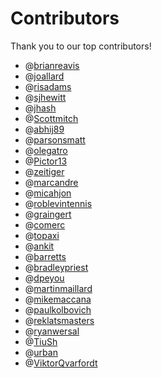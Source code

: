 # Contributors

Thank you to our top contributors!

 - @[brianreavis](https://github.com/brianreavis)
 - @[joallard](https://github.com/joallard)
 - @[risadams](https://github.com/risadams)
 - @[sjhewitt](https://github.com/sjhewitt)
 - @[jhash](https://github.com/jhash)
 - @[Scottmitch](https://github.com/Scottmitch)
 - @[abhij89](https://github.com/abhij89)
 - @[parsonsmatt](https://github.com/parsonsmatt)
 - @[olegatro](https://github.com/olegatro)
 - @[Pictor13](https://github.com/Pictor13)
 - @[zeitiger](https://github.com/zeitiger)
 - @[marcandre](https://github.com/marcandre)
 - @[micahjon](https://github.com/micahjon)
 - @[roblevintennis](https://github.com/roblevintennis)
 - @[graingert](https://github.com/graingert)
 - @[comerc](https://github.com/comerc)
 - @[topaxi](https://github.com/topaxi)
 - @[ankit](https://github.com/ankit)
 - @[barretts](https://github.com/barretts)
 - @[bradleypriest](https://github.com/bradleypriest)
 - @[dpeyou](https://github.com/dpeyou)
 - @[martinmaillard](https://github.com/martinmaillard)
 - @[mikemaccana](https://github.com/mikemaccana)
 - @[paulkolbovich](https://github.com/paulkolbovich)
 - @[reklatsmasters](https://github.com/reklatsmasters)
 - @[ryanwersal](https://github.com/ryanwersal)
 - @[TiuSh](https://github.com/TiuSh)
 - @[urban](https://github.com/urban)
 - @[ViktorQvarfordt](https://github.com/ViktorQvarfordt)
